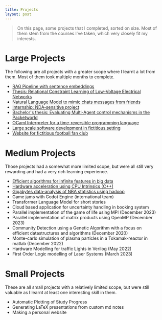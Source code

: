 ```yaml
---
title: Projects
layout: post
---
```


> On this page, some projects that I completed, sorted on size. Most of them stem from the courses I've taken, which very closely fit my interests.

# Large Projects
The following are all projects with a greater scope where I learnt a lot from them. Most of them took multiple months to complete.
- [RAG Pipeline with sentence embeddings](pages/projects/RAG_IRSE)
- [Thesis: Relational Constraint Learning of Low-Voltage Electrical Networks](pages/projects/Thesis_GIS_Rule_learning)
- [Natural Language Model to mimic chats messages from friends](pages/projects/ChatCloner)
- [Internship: NDA-sensitive project](pages/projects/InternshipGIM)
- [Bachelor's thesis: Evaluating Multi-Agent control mechanisms in the Packetworld](pages/projects/BachelorPacketWorld)
- [OCaml Interpreter for a time-reversible programming language](pages/projects/OCamlInterpreter)
- [Large scale software development in fictitious setting](pages/projects/AssemAssist)
- [Website for fictitious football fan club](pages/projects/football_website)

# Medium Projects
Those projects had a somewhat more limited scope, but were all still very rewarding and had a very rich learning experience.
- [Efficient algorithms for infinite features in big data](pages/projects/big_data_infinite_features)
- [Hardware acceleration using CPU Intrinsics (C++)](pages/projects/big_data_hardware_intrinsics)
- [Gigabytes data-analysis of NBA statistics using hadoop](pages/projects/big_data_hadoop)
- Game jams with Godot Engine (international team)
- Transformer Language Model for short stories
- Cloud based application for uncertainty handling in booking system
- Parallel implementation of the game of life using MPI (December 2023)
- Parallel implementation of matrix products using OpenMP (December 2023)
- Community Detection using a Genetic Algorithm with a focus on efficient datastructures and algorithms (December 2020)
- Monte-carlo simulation of plasma particles in a Tokamak-reactor in matlab (December 2022)
- Hardware Modelling for traffic Lights in Verilog (May 2022)
- First Order Logic modelling of Laser Systems (March 2023)


# Small Projects
These are all small projects with a relatively limited scope, but were still valuable as I learnt at least one interesting skill in them.

- Automatic Plotting of Study Progress
- Generating LaTeX presentations from custom md notes
- Making a personal website

<!-- TODO: make that this page can be autogenerated by looking into the projects folder, and use liquid templating to paste the contents in this file -->

<!-- ## Compiling and emulating zelda3 from source -->


<!-- # Future Projects
(Future ?) Extending the biosim genetic simulator for ??

## HOME Generator

## Making of Neural Network in efficient language (rust or c++)
And making a python wrapper for it
-->
